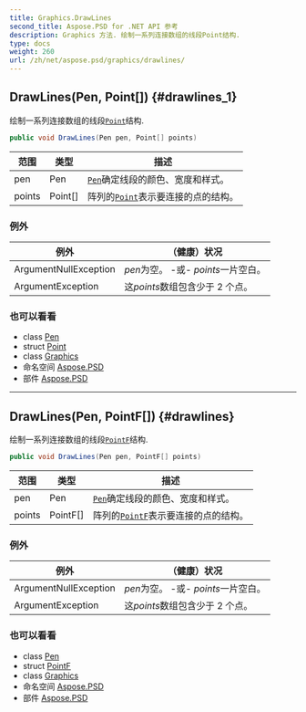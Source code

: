 ```yaml
---
title: Graphics.DrawLines
second_title: Aspose.PSD for .NET API 参考
description: Graphics 方法. 绘制一系列连接数组的线段Point结构.
type: docs
weight: 260
url: /zh/net/aspose.psd/graphics/drawlines/
---
```

## DrawLines(Pen, Point[]) {#drawlines_1}

绘制一系列连接数组的线段[`Point`](../../point/)结构.

```csharp
public void DrawLines(Pen pen, Point[] points)
```

| 范围 | 类型 | 描述 |
| --- | --- | --- |
| pen | Pen | [`Pen`](../../pen/)确定线段的颜色、宽度和样式。 |
| points | Point[] | 阵列的[`Point`](../../point/)表示要连接的点的结构。 |

### 例外

| 例外 | （健康）状况 |
| --- | --- |
| ArgumentNullException | *pen*为空。 -或- *points*一片空白。 |
| ArgumentException | 这*points*数组包含少于 2 个点。 |

### 也可以看看

* class [Pen](../../pen/)
* struct [Point](../../point/)
* class [Graphics](../)
* 命名空间 [Aspose.PSD](../../graphics/)
* 部件 [Aspose.PSD](../../../)

---

## DrawLines(Pen, PointF[]) {#drawlines}

绘制一系列连接数组的线段[`PointF`](../../pointf/)结构.

```csharp
public void DrawLines(Pen pen, PointF[] points)
```

| 范围 | 类型 | 描述 |
| --- | --- | --- |
| pen | Pen | [`Pen`](../../pen/)确定线段的颜色、宽度和样式。 |
| points | PointF[] | 阵列的[`PointF`](../../pointf/)表示要连接的点的结构。 |

### 例外

| 例外 | （健康）状况 |
| --- | --- |
| ArgumentNullException | *pen*为空。 -或- *points*一片空白。 |
| ArgumentException | 这*points*数组包含少于 2 个点。 |

### 也可以看看

* class [Pen](../../pen/)
* struct [PointF](../../pointf/)
* class [Graphics](../)
* 命名空间 [Aspose.PSD](../../graphics/)
* 部件 [Aspose.PSD](../../../)


